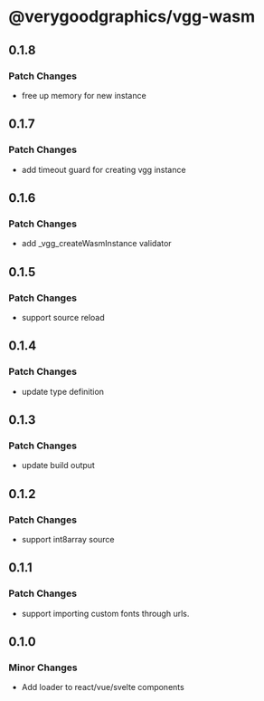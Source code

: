 # @verygoodgraphics/vgg-wasm

## 0.1.8

### Patch Changes

- free up memory for new instance

## 0.1.7

### Patch Changes

- add timeout guard for creating vgg instance

## 0.1.6

### Patch Changes

- add \_vgg_createWasmInstance validator

## 0.1.5

### Patch Changes

- support source reload

## 0.1.4

### Patch Changes

- update type definition

## 0.1.3

### Patch Changes

- update build output

## 0.1.2

### Patch Changes

- support int8array source

## 0.1.1

### Patch Changes

- support importing custom fonts through urls.

## 0.1.0

### Minor Changes

- Add loader to react/vue/svelte components

